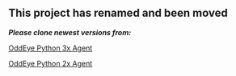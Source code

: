 **This project has renamed and been moved**
---------

***Please clone newest versions from:*** 

[OddEye Python 3x Agent](https://github.com/oddeyeco/oe-agent3)

[OddEye Python 2x Agent](https://github.com/oddeyeco/oe-agent2)


